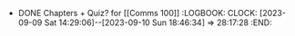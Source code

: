 - DONE Chapters + Quiz? for [[Comms 100]]
  :LOGBOOK:
  CLOCK: [2023-09-09 Sat 14:29:06]--[2023-09-10 Sun 18:46:34] =>  28:17:28
  :END: